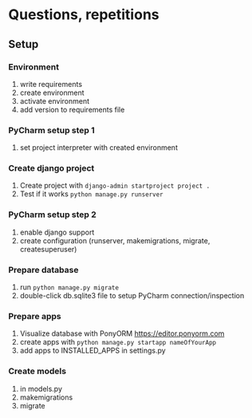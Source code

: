 # Questions, repetitions

## Setup

### Environment
1. write requirements
2. create environment
3. activate environment
4. add version to requirements file

### PyCharm setup step 1
1. set project interpreter with created environment

### Create django project
1. Create project with `django-admin startproject project .`
2. Test if it works `python manage.py runserver`

### PyCharm setup step 2
1. enable django support
2. create configuration (runserver, makemigrations, migrate, createsuperuser)

### Prepare database
1. run `python manage.py migrate`
2. double-click db.sqlite3 file to setup PyCharm connection/inspection

### Prepare apps
1. Visualize database with PonyORM https://editor.ponyorm.com
2. create apps with `python manage.py startapp nameOfYourApp`
3. add apps to INSTALLED_APPS in settings.py

### Create models
1. in models.py
2. makemigrations
3. migrate

